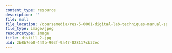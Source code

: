```yaml
---
content_type: resource
description: ''
file: null
file_location: /coursemedia/res-5-0001-digital-lab-techniques-manual-spring-2007/2b8b7eb044fb903f9a47828117cb32ec_distill_2.jpg
file_type: image/jpeg
resourcetype: Image
title: distill_2.jpg
uid: 2b8b7eb0-44fb-903f-9a47-828117cb32ec
---
```

